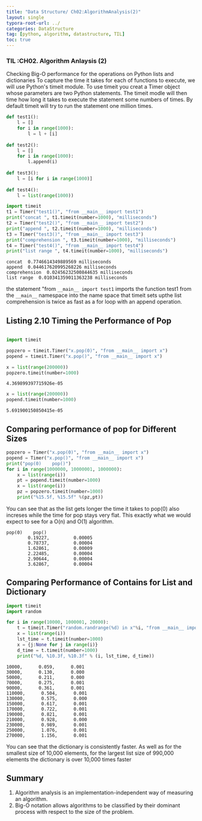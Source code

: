 ```yaml
---
title: "Data Structure/ Ch02:AlgorithmAnalysis(2)"
layout: single
typora-root-url: ../
categories: DataStructure
tag: [python, algorithm, datastructure, TIL]
toc: true
---
```


### TIL :CH02. Algorithm Anlaysis (2)

Checking Big-O performance for the operations on Python lists and dictionaries
To capture the time it takes for each of functions to execute, we will use Python's timeit module.
To use timeit you creat a Timer object whose parameters are two Python statements. The timeit modle will then time how long it takes to execute the statement some numbers of times. By default timeit will try to run the statement one million times. 


```python
def test1():
    l = []
    for i in range(1000):
        l = l + [i]
    
def test2():
    l = []
    for i in range(1000):
        l.append(i)
        
def test3():
    l = [i for i in range(1000)]
    
def test4():
    l = list(range(1000))
```


```python
import timeit
t1 = Timer("test1()", "from __main__ import test1")
print("concat ", t1.timeit(number=1000), "milliseconds")
t2 = Timer("test2()", "from __main__ import test2")
print("append ", t2.timeit(number=1000), "milliseconds")
t3 = Timer("test3()", "from __main__ import test3")
print("comprehension ", t3.timeit(number=1000), "milliseconds")
t4 = Timer("test4()", "from __main__ import test4")
print("list range ", t4.timeit(number=1000), "milliseconds")
```

    concat  0.7746614349889569 milliseconds
    append  0.044617620995268226 milliseconds
    comprehension  0.02456232500844635 milliseconds
    list range  0.010341359011363238 milliseconds

the statement "from `__main__ import test1` imports the function test1 from the `__main__` namespace into the name space that timeit sets upthe list comprehension is twice as fast as a for loop with an append operation.



## Listing 2.10 Timing the Performance of Pop

```python

import timeit

popzero = timeit.Timer("x.pop(0)", "from __main__ import x")
popend = timeit.Timer("x.pop()", "from __main__ import x")

x = list(range(200000))
popzero.timeit(number=1000)
```


    4.369899397715926e-05


```python
x = list(range(200000))
popend.timeit(number=1000)
```


    5.691900150850415e-05



## Comparing performance of pop for Different Sizes


```python
popzero = Timer("x.pop(0)", "from __main__ import x")
popend = Timer("x.pop()", "from __main__ import x")
print("pop(0)    pop()")
for i in range(1000000, 10000001, 1000000):
    x = list(range(i))
    pt = popend.timeit(number=1000)
    x = list(range(i))
    pz = popzero.timeit(number=1000)
    print("%15.5f, %15.5f" %(pz,pt))
```

You can see that as the list gets longer the time it takes to pop(0) also increses while the time for pop stays very flat.  This exactly what we would expect to see for a O(n) and O(1) algorithm.

    pop(0)    pop()
            0.19227,         0.00005
            0.78737,         0.00004
            1.62861,         0.00009
            2.22485,         0.00004
            2.90644,         0.00004
            3.62867,         0.00004



## Comparing Performance of Contains for List and Dictionary

```python
import timeit
import random

for i in range(10000, 1000001, 20000):
    t = timeit.Timer("random.randrange(%d) in x"%i, "from __main__ import random, x")
    x = list(range(i))
    lst_time = t.timeit(number=1000)
    x = {j:None for j in range(i)}
    d_time = t.timeit(number=1000)
    print("%d, %10.3f, %10.3f" % (i, lst_time, d_time))    
```

    10000,      0.059,      0.001
    30000,      0.130,      0.000
    50000,      0.211,      0.000
    70000,      0.275,      0.001
    90000,      0.361,      0.001
    110000,      0.504,      0.001
    130000,      0.575,      0.000
    150000,      0.617,      0.001
    170000,      0.722,      0.001
    190000,      0.821,      0.001
    210000,      0.928,      0.000
    230000,      0.989,      0.001
    250000,      1.076,      0.001
    270000,      1.156,      0.001

You can see that the dictionary is consistently faster. 
As well as for the smallest size of 10,000 elements, for the largest list size of 990,000 elements the dictionary is over 10,000 times faster





## Summary

1. Algorithm analysis is an implementation-independent way of measuring an algorithm.
2. Big-O notation allows algorithms to be classified by their dominant process with respect to the size of the problem.





